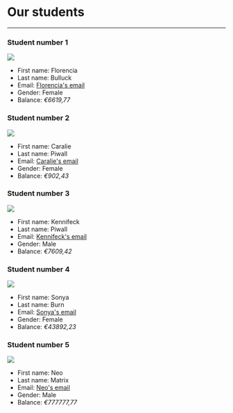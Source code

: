 # Our students
___
### Student number **1**
![](https://cataas.com/cat/says/I%20am%20student%20number:%201?size=30&color=black)
- First name: Florencia
- Last name: Bulluck
- Email: [Florencia's email](fbulluck0@pinterest.com)
- Gender: Female
- Balance: *€6619,77*
### Student number **2**
![](https://cataas.com/cat/says/I%20am%20student%20number:%202?size=30&color=black)
- First name: Caralie
- Last name: Piwall
- Email: [Caralie's email](cpiwall1@paginegialle.it)
- Gender: Female
- Balance: *€902,43*
### Student number **3**
![](https://cataas.com/cat/says/I%20am%20student%20number:%203?size=30&color=black)
- First name: Kennifeck
- Last name: Piwall
- Email: [Kennifeck's email](nkennifeck2@admin.ch)
- Gender: Male
- Balance: *€7609,42*
### Student number **4**
![](https://cataas.com/cat/says/I%20am%20student%20number:%204?size=30&color=black)
- First name: Sonya
- Last name: Burn
- Email: [Sonya's email](s.burn@google.com)
- Gender: Female
- Balance: *€43892,23*
### Student number **5**
![](https://cataas.com/cat/says/I%20am%20student%20number:%205?size=30&color=black)
- First name: Neo
- Last name: Matrix
- Email: [Neo's email](matrix-neo@pinterest.com)
- Gender: Male
- Balance: *€777777,77*
